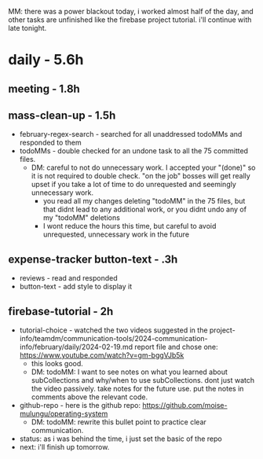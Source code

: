 MM: there was a power blackout today, i worked almost half of the day, and other tasks are unfinished like the firebase project tutorial. i'll continue with late tonight.

# daily - 5.6h

## meeting - 1.8h

## mass-clean-up - 1.5h
* february-regex-search - searched for all unaddressed todoMMs and responded to them
* todoMMs - double checked for an undone task to all the 75 committed files.
  * DM: careful to not do unnecessary work. I accepted your "(done)" so it is not required to double check. "on the job" bosses will get really upset if you take a lot of time to do unrequested and seemingly unnecessary work.
    * you read all my changes deleting "todoMM" in the 75 files, but that didnt lead to any additional work, or you didnt undo any of my "todoMM" deletions
    * I wont reduce the hours this time, but careful to avoid unrequested, unnecessary work in the future

## expense-tracker button-text - .3h
* reviews - read and responded
* button-text - add style to display it

## firebase-tutorial - 2h
* tutorial-choice - watched the two videos suggested in the project-info/teamdm/communication-tools/2024-communication-info/february/daily/2024-02-19.md report file and chose one: https://www.youtube.com/watch?v=gm-bggVJb5k
  * this looks good. 
  * DM: todoMM: I want to see notes on what you learned about subCollections  and why/when to use subCollections. dont just watch the video passively. take notes for the future use. put the notes in comments above the relevant code.
* github-repo - here is the github repo: https://github.com/moise-mulungu/operating-system
  * DM: todoMM: rewrite this bullet point to practice clear communication. 
* status: as i was behind the time, i just set the basic of the repo 
* next: i'll finish up tomorrow.